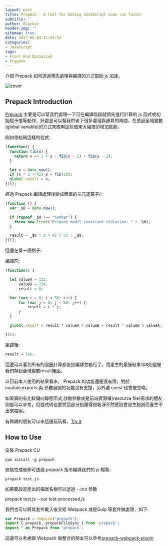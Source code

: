 ```yaml
---
layout: post
title: Prepack - A tool for making JavaScript code run faster
subtitle: ''
author: Blackie
header-img: ''
sitemap: true
date: 2017-05-04 11:44:54
categories:
- JavaScript
tags:
- Front-End Optimized
- Prepack
---
```


介紹 Prepack 如何透過預先處理與編譯的方式幫助 js 加速。

<!-- More -->

![cover](cover.png)

## Prepack Introduction ##

[Prepack](https://github.com/facebook/prepack) 主要是可以幫我們處理一下可在編譯階段就預先進行計算的 js 函式或初始賦予值等動作，好處是可以幫我們省下很多處理與運算的時間，在透過全域變數(global variable)的方式來取用這些值來大幅度的增加效能。

例如原始碼這樣的程式:

```js
(function() {
  function fib(x) {
    return x <= 1 ? x : fib(x - 1) + fib(x - 2);
  }

  let x = Date.now();
  if (x * 2 > 42) x = fib(10);
  global.result = x;
})();
```

經過 Prepack 編譯處理後變成簡單的三元運算子(:

```js
(function () {
  var _$0 = Date.now();

  if (typeof _$0 !== "number") {
    throw new Error("Prepack model invariant violation: " + _$0);
  }

  result = _$0 * 2 > 42 ? 55 : _$0;
})();
```

這邊在看一個例子: 

編譯前:
```js
(function() {

  let valueA = 123,
      valueB = 234,
      result = 0;

  for (var i = 0; i < 50; i++) {
      for (var j = 0; j < 50; j++) {
          result = i * j;
      }
  }

  global.result = result * valueA % valueB + result * valueB % valueA;

})();
```

編譯後:
```js
result = 108;
```

這邊可以看到所有的迴圈計算都直接編譯並執行了，而產生的最後結果108則是被我們存到全域變數result裡面。

以目前本人使用的結果看來， Prepack 的功能還是很有限，對於 module.exports 與 參數展開的功能沒有支援，另外連 const 也會被忽略。

如果真的有比較偏向靜態函式,啟動參數或是前端資源檔(resource file)需求的朋友倒是可以參考，但程式碼也要將這部分抽離得很乾淨不然應該會發生錯誤而產生不出來檔案。

有興趣的朋友可以來這邊玩玩看，[Try it](https://prepack.io/repl.html)

## How to Use ##

安裝 Prepack CLI

    npm install -g prepack

安裝完成後即可透過 *prepack* 指令編譯我們的 js 檔案:

    prepack test.js

如果要設定產出的檔案名稱可以透過 --out 參數

  prepack test.js --out test-processed.js

我們也可以將其套件載入後交給 Webpack 或是Gulp 等套件做處理，如下:

```js
var Prepack = require("prepack");
import { prepack, prepackFileSync } from 'prepack';
import * as Prepack from 'prepack';
```

這邊可以考慮跟 Webpack 做整合的朋友可以參考[prepack-webpack-plugin](https://github.com/gajus/prepack-webpack-plugin)